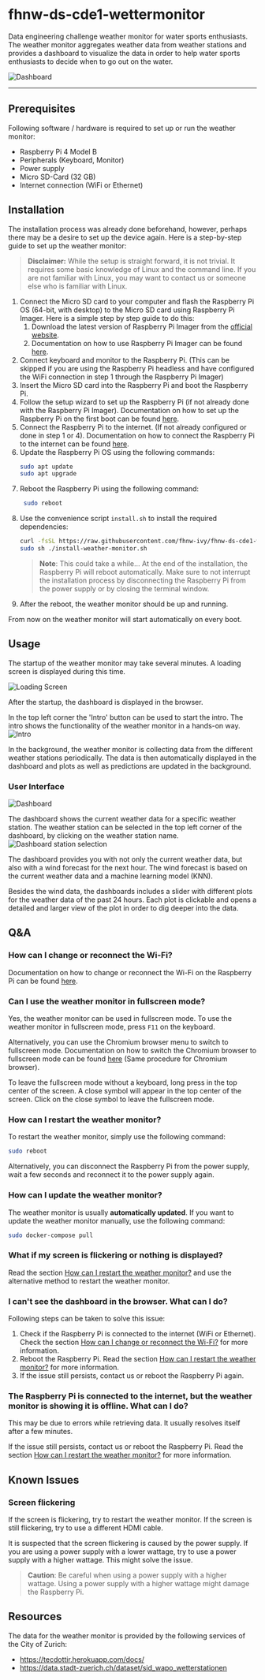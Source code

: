 # fhnw-ds-cde1-wettermonitor
Data engineering challenge weather monitor for water sports enthusiasts. The weather monitor aggregates weather data from weather stations and provides a dashboard to visualize the data in order to help water sports enthusiasts to decide when to go out on the water.

![Dashboard](images/dashboard.png)

---

## Prerequisites
Following software / hardware is required to set up or run the weather monitor:

- Raspberry Pi 4 Model B
- Peripherals (Keyboard, Monitor)
- Power supply
- Micro SD-Card (32 GB)
- Internet connection (WiFi or Ethernet)

## Installation
The installation process was already done beforehand, however, perhaps there may be a desire to set up the device again. Here is a step-by-step guide to set up the weather monitor:

> **Disclaimer:** While the setup is straight forward, it is not trivial. It requires some basic knowledge of Linux and the command line. If you are not familiar with Linux, you may want to contact us or someone else who is familiar with Linux.

1. Connect the Micro SD card to your computer and flash the Raspberry Pi OS (64-bit, with desktop) to the Micro SD card using Raspberry Pi Imager. Here is a simple step by step guide to do this:
   1. Download the latest version of Raspberry Pi Imager from the [official website](https://www.raspberrypi.org/software/). 
   2. Documentation on how to use Raspberry Pi Imager can be found [here](https://www.raspberrypi.com/documentation/computers/getting-started.html#using-raspberry-pi-imager).
2. Connect keyboard and monitor to the Raspberry Pi. (This can be skipped if you are using the Raspberry Pi headless and have configured the WiFi connection in step 1 through the Raspberry Pi Imager)
3. Insert the Micro SD card into the Raspberry Pi and boot the Raspberry Pi.
4. Follow the setup wizard to set up the Raspberry Pi (if not already done with the Raspberry Pi Imager). Documentation on how to set up the Raspberry Pi on the first boot can be found [here](https://www.raspberrypi.com/documentation/computers/getting-started.html#configuration-on-first-boot).
5. Connect the Raspberry Pi to the internet. (If not already configured or done in step 1 or 4). Documentation on how to connect the Raspberry Pi to the internet can be found [here](https://www.raspberrypi.com/documentation/computers/configuration.html#configuring-networking).
6. Update the Raspberry Pi OS using the following commands:
   ```bash
   sudo apt update
   sudo apt upgrade
   ```
7. Reboot the Raspberry Pi using the following command:
   ```bash
    sudo reboot
    ```
8. Use the convenience script `install.sh` to install the required dependencies:
    ```bash
    curl -fsSL https://raw.githubusercontent.com/fhnw-ivy/fhnw-ds-cde1-wettermonitor/main/install.sh -o install-weather-monitor.sh
    sudo sh ./install-weather-monitor.sh
    ```
   > **Note**: This could take a while... At the end of the installation, the Raspberry Pi will reboot automatically. Make sure to not interrupt the installation process by disconnecting the Raspberry Pi from the power supply or by closing the terminal window.
9. After the reboot, the weather monitor should be up and running.

From now on the weather monitor will start automatically on every boot.

## Usage
The startup of the weather monitor may take several minutes. A loading screen is displayed during this time.

![Loading Screen](images/loading_screen.gif)

After the startup, the dashboard is displayed in the browser.

In the top left corner the 'Intro' button can be used to start the intro. The intro shows the functionality of the weather monitor in a hands-on way.
![Intro](images/intro.gif)

In the background, the weather monitor is collecting data from the different weather stations periodically. The data is then automatically displayed in the dashboard and plots as well as predictions are updated in the background.

### User Interface
![Dashboard](images/dashboard.png)

The dashboard shows the current weather data for a specific weather station. The weather station can be selected in the top left corner of the dashboard, by clicking on the weather station name. 
![Dashboard station selection](images/dashboard_select_station.png)

The dashboard provides you with not only the current weather data, but also with a wind forecast for the next hour. The wind forecast is based on the current weather data and a machine learning model (KNN). 

Besides the wind data, the dashboards includes a slider with different plots for the weather data of the past 24 hours. Each plot is clickable and opens a detailed and larger view of the plot in order to dig deeper into the data.

## Q&A

### How can I change or reconnect the Wi-Fi?
Documentation on how to change or reconnect the Wi-Fi on the Raspberry Pi can be found [here](https://www.raspberrypi.com/documentation/computers/configuration.html#configuring-networking).

### Can I use the weather monitor in fullscreen mode?
Yes, the weather monitor can be used in fullscreen mode. To use the weather monitor in fullscreen mode, press `F11` on the keyboard. 

Alternatively, you can use the Chromium browser menu to switch to fullscreen mode. Documentation on how to switch the Chromium browser to fullscreen mode can be found [here](https://techcult.com/how-to-go-full-screen-in-google-chrome/) (Same procedure for Chromium browser).

To leave the fullscreen mode without a keyboard, long press in the top center of the screen. A close symbol will appear in the top center of the screen. Click on the close symbol to leave the fullscreen mode.

### How can I restart the weather monitor?
To restart the weather monitor, simply use the following command:
```bash
sudo reboot
```
Alternatively, you can disconnect the Raspberry Pi from the power supply, wait a few seconds and reconnect it to the power supply again. 

### How can I update the weather monitor?
The weather monitor is usually **automatically updated**. If you want to update the weather monitor manually, use the following command:
```bash
sudo docker-compose pull
```

### What if my screen is flickering or nothing is displayed?
Read the section [How can I restart the weather monitor?](#how-can-i-restart-the-weather-monitor) and use the alternative method to restart the weather monitor.

### I can't see the dashboard in the browser. What can I do?
Following steps can be taken to solve this issue:
1. Check if the Raspberry Pi is connected to the internet (WiFi or Ethernet). Check the section [How can I change or reconnect the Wi-Fi?](#how-can-i-change-or-reconnect-the-wi-fi) for more information.
2. Reboot the Raspberry Pi. Read the section [How can I restart the weather monitor?](#how-can-i-restart-the-weather-monitor) for more information.
3. If the issue still persists, contact us or reboot the Raspberry Pi again.

### The Raspberry Pi is connected to the internet, but the weather monitor is showing it is offline. What can I do?
This may be due to errors while retrieving data. It usually resolves itself after a few minutes. 

If the issue still persists, contact us or reboot the Raspberry Pi. Read the section [How can I restart the weather monitor?](#how-can-i-restart-the-weather-monitor) for more information.

## Known Issues
### Screen flickering
If the screen is flickering, try to restart the weather monitor. If the screen is still flickering, try to use a different HDMI cable.

It is suspected that the screen flickering is caused by the power supply. If you are using a power supply with a lower wattage, try to use a power supply with a higher wattage. This might solve the issue.

> **Caution**: Be careful when using a power supply with a higher wattage. Using a power supply with a higher wattage might damage the Raspberry Pi.

## Resources
The data for the weather monitor is provided by the following services of the City of Zurich:
- https://tecdottir.herokuapp.com/docs/
- https://data.stadt-zuerich.ch/dataset/sid_wapo_wetterstationen